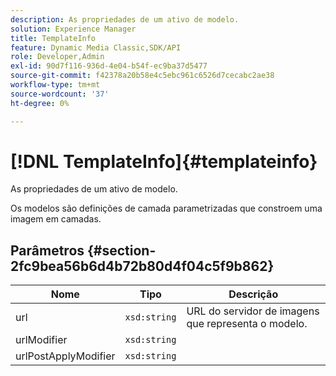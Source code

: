 ```yaml
---
description: As propriedades de um ativo de modelo.
solution: Experience Manager
title: TemplateInfo
feature: Dynamic Media Classic,SDK/API
role: Developer,Admin
exl-id: 90d7f116-936d-4e04-b54f-ec9ba37d5477
source-git-commit: f42378a20b58e4c5ebc961c6526d7cecabc2ae38
workflow-type: tm+mt
source-wordcount: '37'
ht-degree: 0%

---
```


# [!DNL TemplateInfo]{#templateinfo}

As propriedades de um ativo de modelo.

Os modelos são definições de camada parametrizadas que constroem uma imagem em camadas.

## Parâmetros {#section-2fc9bea56b6d4b72b80d4f04c5f9b862}

| Nome | Tipo | Descrição |
|---|---|---|
| url | `xsd:string` | URL do servidor de imagens que representa o modelo. |
| urlModifier | `xsd:string` | |
| urlPostApplyModifier | `xsd:string` | |
